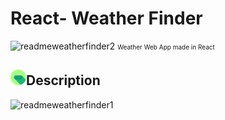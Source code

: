# React- Weather Finder 

![readmeweatherfinder2](https://user-images.githubusercontent.com/73714951/174257792-3b5d605e-0c7d-4573-bea2-de0db638dc1c.png)
                                                           <font size='1'>Weather Web App made in React</font>



<img src='images/pin.png' alt='not found' width='25px' height='25px' />Description
--------------------------------------------------------------------------------------------------------------------------------------------------------------------
![readmeweatherfinder1](https://user-images.githubusercontent.com/73714951/174257518-ff28204a-27f5-4c5e-9d12-0399314eb0bc.png)
